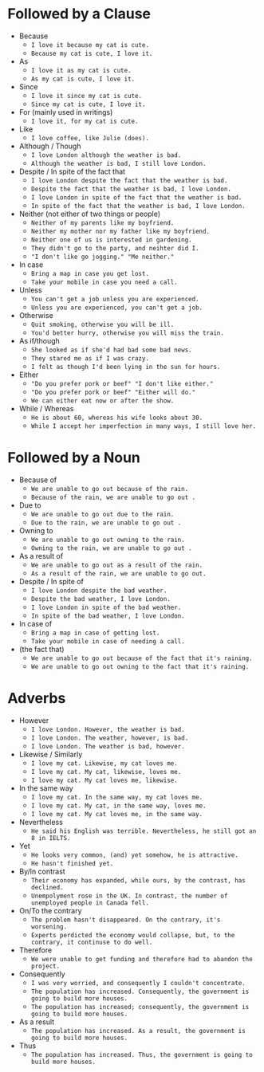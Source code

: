 # Followed by a Clause

- Because
  - `I love it because my cat is cute.`
  - `Because my cat is cute, I love it.`
- As
  - `I love it as my cat is cute.`
  - `As my cat is cute, I love it.`
- Since
  - `I love it since my cat is cute.`
  - `Since my cat is cute, I love it.`
- For (mainly used in writings)
  - `I love it, for my cat is cute.`
- Like
  - `I love coffee, like Julie (does).`
- Although / Though
  - `I love London although the weather is bad.`
  - `Although the weather is bad, I still love London.`
- Despite / In spite of the fact that
  - `I love London despite the fact that the weather is bad.`
  - `Despite the fact that the weather is bad, I love London.`
  - `I love London in spite of the fact that the weather is bad.`
  - `In spite of the fact that the weather is bad, I love London.`
- Neither (not either of two things or people)
  - `Neither of my parents like my boyfriend.`
  - `Neither my mother nor my father like my boyfriend.`
  - `Neither one of us is interested in gardening.`
  - `They didn't go to the party, and neihter did I.`
  - `"I don't like go jogging." "Me neither."`
- In case
  - `Bring a map in case you get lost.`
  - `Take your mobile in case you need a call.`
- Unless
  - `You can't get a job unless you are experienced.`
  - `Unless you are experienced, you can't get a job.`
- Otherwise
  - `Quit smoking, otherwise you will be ill.`
  - `You'd better hurry, otherwise you will miss the train.`
- As if/though
  - `She looked as if she'd had bad some bad news.`
  - `They stared me as if I was crazy.`
  - `I felt as though I'd been lying in the sun for hours.`
- Either
  - `"Do you prefer pork or beef" "I don't like either."`
  - `"Do you prefer pork or beef" "Either will do."`
  - `We can either eat now or after the show.`
- While / Whereas
  - `He is about 60, whereas his wife looks about 30.`
  - `While I accept her imperfection in many ways, I still love her.`

# Followed by a Noun

- Because of
  - `We are unable to go out because of the rain.`
  - `Because of the rain, we are unable to go out .`
- Due to
  - `We are unable to go out due to the rain.`
  - `Due to the rain, we are unable to go out .`
- Owning to
  - `We are unable to go out owning to the rain.`
  - `Owning to the rain, we are unable to go out .`
- As a result of
  - `We are unable to go out as a result of the rain.`
  - `As a result of the rain, we are unable to go out.`
- Despite / In spite of
  - `I love London despite the bad weather.`
  - `Despite the bad weather, I love London.`
  - `I love London in spite of the bad weather.`
  - `In spite of the bad weather, I love London.`
- In case of
  - `Bring a map in case of getting lost.`
  - `Take your mobile in case of needing a call.`
- (the fact that)
  - `We are unable to go out because of the fact that it's raining.`
  - `We are unable to go out owning to the fact that it's raining.`

# Adverbs
- However
  - `I love London. However, the weather is bad.`
  - `I love London. The weather, however, is bad.`
  - `I love London. The weather is bad, however.`
- Likewise / Similarly
  - `I love my cat. Likewise, my cat loves me.`
  - `I love my cat. My cat, likewise, loves me.`
  - `I love my cat. My cat loves me, likewise.`
- In the same way
  - `I love my cat. In the same way, my cat loves me.`
  - `I love my cat. My cat, in the same way, loves me.`
  - `I love my cat. My cat loves me, in the same way.`
- Nevertheless
  - `He said his English was terrible. Nevertheless, he still got an 8 in IELTS.`
- Yet
  - `He looks very common, (and) yet somehow, he is attractive.`
  - `He hasn't finished yet.`
- By/In contrast
  - `Their economy has expanded, while ours, by the contrast, has declined.`
  - `Unempolyment rose in the UK. In contrast, the number of unemployed people in Canada fell.`
- On/To the contrary
  - `The problem hasn't disappeared. On the contrary, it's worsening.`
  - `Experts perdicted the economy would collapse, but, to the contrary, it continuse to do well.`
- Therefore
  - `We were unable to get funding and therefore had to abandon the project.`
- Consequently
  - `I was very worried, and consequently I couldn't concentrate.`
  - `The population has increased. Consequently, the government is going to build more houses.`
  - `The population has increased; consequently, the government is going to build more houses.`
- As a result
  - `The population has increased. As a result, the government is going to build more houses.`
- Thus
  - `The population has increased. Thus, the government is going to build more houses.`